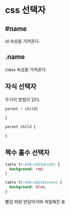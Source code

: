 # css 선택자

## #name

id 속성을 가져온다.

## .name

class 속성을 가져온다.

## 자식 선택자
두가지 방법이 있다.

~~~css
parent > child{
  
}

parent child {
  
}
~~~

## 짝수 홀수 선택자

~~~css
table tr:nth-child(odd) {
  background: red;
}

table tr:nth-child(even) {
  background: blue;
}
~~~

빨강 파랑 번갈아가며 색칠해진 표